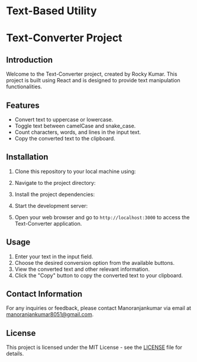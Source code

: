 # Text-Based Utility
# Text-Converter Project

## Introduction
Welcome to the Text-Converter project, created by Rocky Kumar. This project is built using React and is designed to provide text manipulation functionalities.

## Features
- Convert text to uppercase or lowercase.
- Toggle text between camelCase and snake_case.
- Count characters, words, and lines in the input text.
- Copy the converted text to the clipboard.

## Installation
1. Clone this repository to your local machine using:

2. Navigate to the project directory:

3. Install the project dependencies:

4. Start the development server:

5. Open your web browser and go to `http://localhost:3000` to access the Text-Converter application.

## Usage
1. Enter your text in the input field.
2. Choose the desired conversion option from the available buttons.
3. View the converted text and other relevant information.
4. Click the "Copy" button to copy the converted text to your clipboard.

## Contact Information
For any inquiries or feedback, please contact Manoranjankumar via email at manoranjankumar8051@gmail.com.

## License
This project is licensed under the MIT License - see the [LICENSE](LICENSE) file for details.

